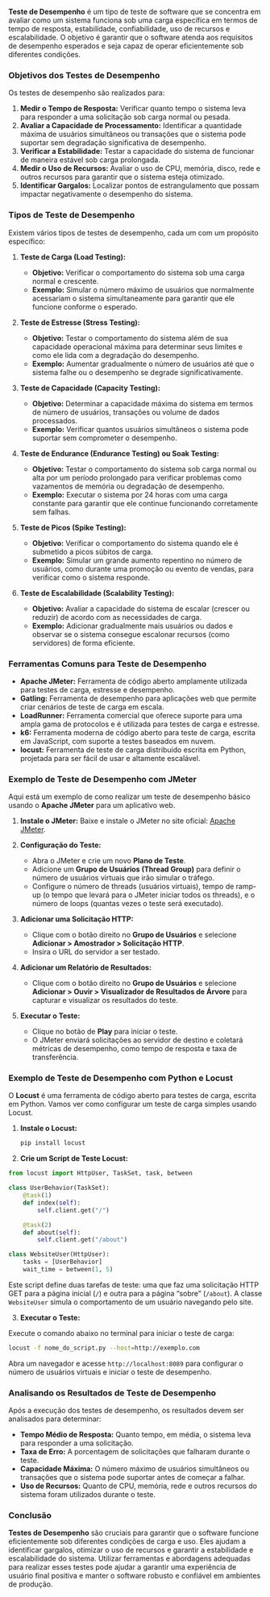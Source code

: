 **Teste de Desempenho** é um tipo de teste de software que se concentra em avaliar como um sistema funciona sob uma carga específica em termos de tempo de resposta, estabilidade, confiabilidade, uso de recursos e escalabilidade. O objetivo é garantir que o software atenda aos requisitos de desempenho esperados e seja capaz de operar eficientemente sob diferentes condições.

### **Objetivos dos Testes de Desempenho**

Os testes de desempenho são realizados para:

1. **Medir o Tempo de Resposta:** Verificar quanto tempo o sistema leva para responder a uma solicitação sob carga normal ou pesada.
2. **Avaliar a Capacidade de Processamento:** Identificar a quantidade máxima de usuários simultâneos ou transações que o sistema pode suportar sem degradação significativa de desempenho.
3. **Verificar a Estabilidade:** Testar a capacidade do sistema de funcionar de maneira estável sob carga prolongada.
4. **Medir o Uso de Recursos:** Avaliar o uso de CPU, memória, disco, rede e outros recursos para garantir que o sistema esteja otimizado.
5. **Identificar Gargalos:** Localizar pontos de estrangulamento que possam impactar negativamente o desempenho do sistema.

### **Tipos de Teste de Desempenho**

Existem vários tipos de testes de desempenho, cada um com um propósito específico:

1. **Teste de Carga (Load Testing):**
   - **Objetivo:** Verificar o comportamento do sistema sob uma carga normal e crescente.
   - **Exemplo:** Simular o número máximo de usuários que normalmente acessariam o sistema simultaneamente para garantir que ele funcione conforme o esperado.

2. **Teste de Estresse (Stress Testing):**
   - **Objetivo:** Testar o comportamento do sistema além de sua capacidade operacional máxima para determinar seus limites e como ele lida com a degradação do desempenho.
   - **Exemplo:** Aumentar gradualmente o número de usuários até que o sistema falhe ou o desempenho se degrade significativamente.

3. **Teste de Capacidade (Capacity Testing):**
   - **Objetivo:** Determinar a capacidade máxima do sistema em termos de número de usuários, transações ou volume de dados processados.
   - **Exemplo:** Verificar quantos usuários simultâneos o sistema pode suportar sem comprometer o desempenho.

4. **Teste de Endurance (Endurance Testing) ou Soak Testing:**
   - **Objetivo:** Testar o comportamento do sistema sob carga normal ou alta por um período prolongado para verificar problemas como vazamentos de memória ou degradação de desempenho.
   - **Exemplo:** Executar o sistema por 24 horas com uma carga constante para garantir que ele continue funcionando corretamente sem falhas.

5. **Teste de Picos (Spike Testing):**
   - **Objetivo:** Verificar o comportamento do sistema quando ele é submetido a picos súbitos de carga.
   - **Exemplo:** Simular um grande aumento repentino no número de usuários, como durante uma promoção ou evento de vendas, para verificar como o sistema responde.

6. **Teste de Escalabilidade (Scalability Testing):**
   - **Objetivo:** Avaliar a capacidade do sistema de escalar (crescer ou reduzir) de acordo com as necessidades de carga.
   - **Exemplo:** Adicionar gradualmente mais usuários ou dados e observar se o sistema consegue escalonar recursos (como servidores) de forma eficiente.

### **Ferramentas Comuns para Teste de Desempenho**

- **Apache JMeter:** Ferramenta de código aberto amplamente utilizada para testes de carga, estresse e desempenho.
- **Gatling:** Ferramenta de desempenho para aplicações web que permite criar cenários de teste de carga em escala.
- **LoadRunner:** Ferramenta comercial que oferece suporte para uma ampla gama de protocolos e é utilizada para testes de carga e estresse.
- **k6:** Ferramenta moderna de código aberto para teste de carga, escrita em JavaScript, com suporte a testes baseados em nuvem.
- **locust:** Ferramenta de teste de carga distribuído escrita em Python, projetada para ser fácil de usar e altamente escalável.

### **Exemplo de Teste de Desempenho com JMeter**

Aqui está um exemplo de como realizar um teste de desempenho básico usando o **Apache JMeter** para um aplicativo web.

1. **Instale o JMeter:** Baixe e instale o JMeter no site oficial: [Apache JMeter](https://jmeter.apache.org/).

2. **Configuração do Teste:**
   - Abra o JMeter e crie um novo **Plano de Teste**.
   - Adicione um **Grupo de Usuários (Thread Group)** para definir o número de usuários virtuais que irão simular o tráfego.
   - Configure o número de threads (usuários virtuais), tempo de ramp-up (o tempo que levará para o JMeter iniciar todos os threads), e o número de loops (quantas vezes o teste será executado).

3. **Adicionar uma Solicitação HTTP:**
   - Clique com o botão direito no **Grupo de Usuários** e selecione **Adicionar > Amostrador > Solicitação HTTP**.
   - Insira o URL do servidor a ser testado.

4. **Adicionar um Relatório de Resultados:**
   - Clique com o botão direito no **Grupo de Usuários** e selecione **Adicionar > Ouvir > Visualizador de Resultados de Árvore** para capturar e visualizar os resultados do teste.

5. **Executar o Teste:**
   - Clique no botão de **Play** para iniciar o teste.
   - O JMeter enviará solicitações ao servidor de destino e coletará métricas de desempenho, como tempo de resposta e taxa de transferência.

### **Exemplo de Teste de Desempenho com Python e Locust**

O **Locust** é uma ferramenta de código aberto para testes de carga, escrita em Python. Vamos ver como configurar um teste de carga simples usando Locust.

1. **Instale o Locust:**
   ```bash
   pip install locust
   ```

2. **Crie um Script de Teste Locust:**

```python
from locust import HttpUser, TaskSet, task, between

class UserBehavior(TaskSet):
    @task(1)
    def index(self):
        self.client.get("/")

    @task(2)
    def about(self):
        self.client.get("/about")

class WebsiteUser(HttpUser):
    tasks = [UserBehavior]
    wait_time = between(1, 5)
```

Este script define duas tarefas de teste: uma que faz uma solicitação HTTP GET para a página inicial (`/`) e outra para a página “sobre” (`/about`). A classe `WebsiteUser` simula o comportamento de um usuário navegando pelo site.

3. **Executar o Teste:**

Execute o comando abaixo no terminal para iniciar o teste de carga:

```bash
locust -f nome_do_script.py --host=http://exemplo.com
```

Abra um navegador e acesse `http://localhost:8089` para configurar o número de usuários virtuais e iniciar o teste de desempenho.

### **Analisando os Resultados de Teste de Desempenho**

Após a execução dos testes de desempenho, os resultados devem ser analisados para determinar:

- **Tempo Médio de Resposta:** Quanto tempo, em média, o sistema leva para responder a uma solicitação.
- **Taxa de Erro:** A porcentagem de solicitações que falharam durante o teste.
- **Capacidade Máxima:** O número máximo de usuários simultâneos ou transações que o sistema pode suportar antes de começar a falhar.
- **Uso de Recursos:** Quanto de CPU, memória, rede e outros recursos do sistema foram utilizados durante o teste.

### **Conclusão**

**Testes de Desempenho** são cruciais para garantir que o software funcione eficientemente sob diferentes condições de carga e uso. Eles ajudam a identificar gargalos, otimizar o uso de recursos e garantir a estabilidade e escalabilidade do sistema. Utilizar ferramentas e abordagens adequadas para realizar esses testes pode ajudar a garantir uma experiência de usuário final positiva e manter o software robusto e confiável em ambientes de produção.
